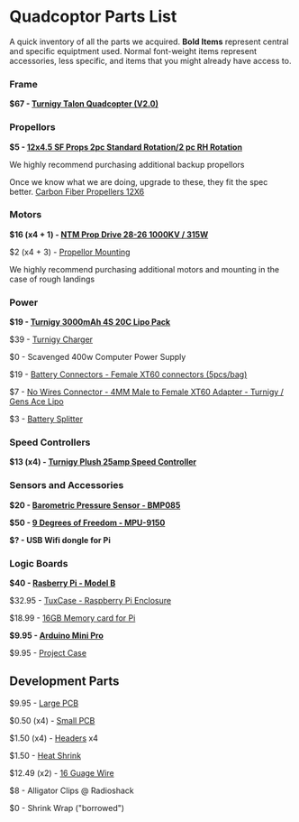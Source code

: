# Quadcoptor Parts List

A quick inventory of all the parts we acquired. __Bold Items__ represent central and specific equiptment used. Normal font-weight items represent accessories, less specific, and items that you might already have access to.

### Frame

__$67 - [Turnigy Talon Quadcopter (V2.0)](http://www.hobbyking.com/hobbyking/store/__36427__Turnigy_Talon_Quadcopter_V2_0_Carbon_Fiber_Frame_550mm_NL_Warehouse_.html)__

### Propellors

__$5 - [12x4.5 SF Props 2pc Standard Rotation/2 pc RH Rotation](http://hobbyking.com/hobbyking/store/__25830__12x4_5_SF_Props_2pc_Standard_Rotation_2_pc_RH_Rotation_Black_.html)__

We highly recommend purchasing additional backup propellors

Once we know what we are doing, upgrade to these, they fit the spec better. [Carbon Fiber Propellers 12X6](http://www.hobbyking.com/hobbyking/store/__25692__Carbon_Fiber_Propellers_12X6_LH_and_RH_Rotation_Pair.html)

### Motors

__$16 (x4 + 1) - [NTM Prop Drive 28-26 1000KV / 315W](http://www.hobbyking.com/hobbyking/store/__25082__NTM_Prop_Drive_28_26_1000KV_315W_short_shaft_version_.html)__

$2 (x4 + 3) - [Propellor Mounting](http://www.hobbyking.com/hobbyking/store/__16719__NTM_Prop_Drive_28_Series_Accessory_Pack.html)

We highly recommend purchasing additional motors and mounting in the case of rough landings

### Power

__$19 - [Turnigy 3000mAh 4S 20C Lipo Pack](http://www.hobbyking.com/hobbyking/store/__9264__Turnigy_3000mAh_4S_20C_Lipo_Pack.html)__

$39 - [Turnigy Charger](http://www.hobbyking.com/hobbyking/store/__11444__Turnigy_A_6_10_200W_Balance_charger_discharger.html)

$0 - Scavenged 400w Computer Power Supply

$19 - [Battery Connectors - Female XT60 connectors (5pcs/bag)](http://www.hobbyking.com/hobbyking/store/__18448__Female_XT60_connectors_5pcs_bag_GENUINE.html)

$7 - [No Wires Connector - 4MM Male to Female XT60 Adapter - Turnigy / Gens Ace Lipo](http://cgi.ebay.com/ws/eBayISAPI.dll?ViewItem&item=330673956261)

$3 - [Battery Splitter](http://www.hobbyking.com/hobbyking/store/__25477__JST_to_4_X_2mm_Bullet_Multistar_ESC_Quadcopter_Power_Breakout_Cable.html)


### Speed Controllers

__$13 (x4) - [Turnigy Plush 25amp Speed Controller](http://www.hobbyking.com/hobbyking/store/__2163__TURNIGY_Plush_25amp_Speed_Controller.html)__

### Sensors and Accessories

__$20 - [Barometric Pressure Sensor - BMP085](https://www.sparkfun.com/products/11282)__

__$50 - [9 Degrees of Freedom - MPU-9150](https://www.sparkfun.com/products/11486)__

__$? - USB Wifi dongle for Pi__

### Logic Boards

__$40 - [Rasberry Pi - Model B](https://www.sparkfun.com/products/11546)__

$32.95 - [TuxCase - Raspberry Pi Enclosure](https://www.sparkfun.com/products/11830)

$18.99 - [16GB Memory card for Pi](http://www.microcenter.com/product/390395/Ultra_16GB_Class_10_Secure_Digital_High_Capacity_-_Ultra_High_Speed-I_%28SDHC_-_UHS-I%29_Flash_Media_Card_SDSDU-016G-A11)

__$9.95 - [Arduino Mini Pro](https://www.sparkfun.com/products/11113)__

$9.95 - [Project Case](https://www.sparkfun.com/products/8601)

## Development Parts

$9.95 - [Large PCB](https://www.sparkfun.com/products/8619)

$0.50 (x4) - [Small PCB](https://www.sparkfun.com/products/8886)

$1.50 (x4) - [Headers](https://www.sparkfun.com/products/11417) x4

$1.50 - [Heat Shrink](https://www.sparkfun.com/products/8830)

$12.49 (x2) - [16 Guage Wire](http://www.amainhobbies.com/product_info.php/cPath/1574_225/products_id/73377/n/Novak-16awg-Brushless-Silicone-Wire-Set-10)

$8 - Alligator Clips @ Radioshack

$0 - Shrink Wrap ("borrowed")

